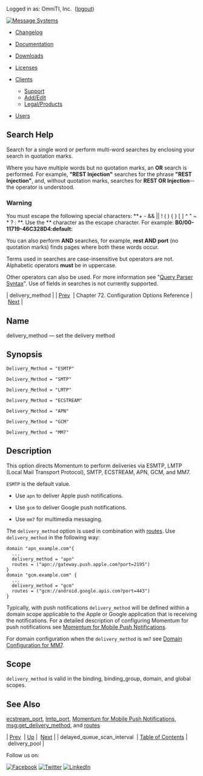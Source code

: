 Logged in as: OmniTI, Inc.  ([logout](https://support.messagesystems.com/logout.php))

[![Message Systems](https://support.messagesystems.com/images/ms-white205.png)](https://support.messagesystems.com/start.php) 

*   [Changelog](https://support.messagesystems.com/start.php?show=changelog)
*   [Documentation](https://support.messagesystems.com/docs/)
*   [Downloads](https://support.messagesystems.com/start.php)

*   [Licenses](https://support.messagesystems.com/license_summary.php)
*   <a href="">Clients</a>
    *   [Support](https://support.messagesystems.com/cs.php)
    *   [Add/Edit](https://support.messagesystems.com/edit_client.php)
    *   [Legal/Products](https://support.messagesystems.com/edit_products.php)
*   [Users](https://support.messagesystems.com/edit_customer.php)

## Search Help

Search for a single word or perform multi-word searches by enclosing your search in quotation marks.

Where you have multiple words but no quotation marks, an **OR** search is performed. For example, **"REST Injection"** searches for the phrase **"REST Injection"**, and, without quotation marks, searches for **REST OR Injection**--the operator is understood.

### Warning

You must escape the following special characters: **+ - && || ! ( ) { } [ ] ^ " ~ * ? : \**. Use the **\** character as the escape character. For example: **B0/00-11719-46C328D4\:default\:**

You can also perform **AND** searches, for example, **rest AND port** (no quotation marks) finds pages where both these words occur.

Terms used in searches are case-insensitive but operators are not. Alphabetic operators **must** be in uppercase.

Other operators can also be used. For more information see "[Query Parser Syntax](https://lucene.apache.org/core/old_versioned_docs/versions/3_0_0/queryparsersyntax.html)". Use of fields in searches is not currently supported.

| delivery_method |
| [Prev](conf.ref.delayed_queue_scan_interval.php)  | Chapter 72. Configuration Options Reference |  [Next](config.ref.delivery_pool.php) |

<a name="conf.ref.delivery_method"></a>
## Name

delivery_method — set the delivery method

## Synopsis

`Delivery_Method = "ESMTP"`

`Delivery_Method = "SMTP"`

`Delivery_Method = "LMTP"`

`Delivery_Method = "ECSTREAM"`

`Delivery_Method = "APN"`

`Delivery_Method = "GCM"`

`Delivery_Method = "MM7"`

<a name="idp24279584"></a>
## Description

This option directs Momentum to perform deliveries via ESMTP, LMTP (Local Mail Transport Protocol), SMTP, ECSTREAM, APN, GCM, and MM7.

`ESMTP` is the default value.

*   Use `apn` to deliver Apple push notifications.

*   Use `gcm` to deliver Google push notifications.

*   Use `mm7` for multimedia messaging.

The `delivery_method` option is used in combination with [routes](conf.ref.routes.php "routes"). Use `delivery_method` in the following way:

```
domain "apn_example.com"{
  ...
  delivery_method = "apn"
  routes = ("apn://gateway.push.apple.com?port=2195")
}
domain "gcm.example.com" {
  ...
  delivery_method = "gcm"
  routes = ("gcm://android.google.apis.com?port=443")
}
```

Typically, with push notifications `delivery_method` will be defined within a domain scope applicable to the Apple or Google application that is receiving the notifications. For a detailed description of configuring Momentum for push notifications see [Momentum for Mobile Push Notifications](https://support.messagesystems.com/docs/web-push/).

For domain configuration when the `delivery_method` is `mm7` see [Domain Configuration for MM7](https://support.messagesystems.com/docs/web-mobility/mobility.mm7.config.php).

<a name="idp24293856"></a>
## Scope

`delivery_method` is valid in the binding, binding_group, domain, and global scopes.

<a name="idp24296160"></a>
## See Also

[ecstream_port](conf.ref.ecstream_port.php "ecstream_port"), [lmtp_port](conf.ref.lmtp_port.php "lmtp_port"), [Momentum for Mobile Push Notifications](https://support.messagesystems.com/docs/web-push/), [msg:get_delivery_method](lua.ref.msg_get_delivery_method.php "msg:get_delivery_method"), and [routes](conf.ref.routes.php "routes")

| [Prev](conf.ref.delayed_queue_scan_interval.php)  | [Up](config.options.ref.php) |  [Next](config.ref.delivery_pool.php) |
| delayed_queue_scan_interval  | [Table of Contents](index.php) |  delivery_pool |

Follow us on:

[![Facebook](https://support.messagesystems.com/images/icon-facebook.png)](http://www.facebook.com/messagesystems) [![Twitter](https://support.messagesystems.com/images/icon-twitter.png)](http://twitter.com/#!/MessageSystems) [![LinkedIn](https://support.messagesystems.com/images/icon-linkedin.png)](http://www.linkedin.com/company/message-systems)